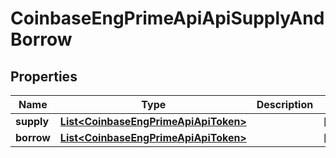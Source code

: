
# CoinbaseEngPrimeApiApiSupplyAndBorrow

## Properties
Name | Type | Description | Notes
------------ | ------------- | ------------- | -------------
**supply** | [**List&lt;CoinbaseEngPrimeApiApiToken&gt;**](CoinbaseEngPrimeApiApiToken.md) |  |  [optional]
**borrow** | [**List&lt;CoinbaseEngPrimeApiApiToken&gt;**](CoinbaseEngPrimeApiApiToken.md) |  |  [optional]



